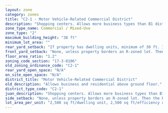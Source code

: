 ```yaml
---
layout: zone
category: zones
title: "C2-1 - Motor Vehicle-Related Commercial District"
description: "Shopping centers. Allows more business types than B1 districts, including liquor stores, warehouses, and auto shops. Apartment allowed above the ground floor."
zone_type_name: Commercial / Mixed-Use
zone_type: "2"
maximum_building_height: "38 ft"
minimum_lot_area: ""
rear_yard_setback: "If property has dwelling units, minimum of 30 ft. If its rear property line borders the side property line of an R-zoned lot, the rear setback must equal the side setback of the R-zoned lot. If rear line borders the R lot&#39;s rear line, setback must be at least 16 ft."
front_yard_setback: "None, unless property borders an R-zoned lot. Then the front setback must be at least 50% of the R lot&#39;s front setback. (See 17-3-0404.)"
floor_area_ratio: "1.2"
zoning_code_section: "17-3-0106"
old_zoning_ordinance_code: "C2-1"
rear_yard_open_space: "N/A"
on_site_open_space: "N/A"
district_title: "Motor Vehicle-Related Commercial District"
old_description: "Allows business and residential above ground floor."
district_type_code: "C2-1"
juan_description: "Shopping centers. Allows more business types than B1 districts, including liquor stores, warehouses, and auto shops. Apartment allowed above the ground floor."
side_setback: "None, unless property borders an R-zoned lot. Then the R lot&#39;s front setback applies."
lot_area_per_unit: "2,500 sq ft/dwelling unit, 2,500 sq ft/efficiency unit, no SRO units allowed"
---
```

